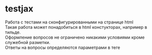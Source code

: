 # testjax

Работа с тестами на сконфигурированными на странице html  
Такая работа может понадобиться в html констукторах, например в тильде.  
Оформление вопросов не ограничено никакими условиями кроме служебной разметки.  
Ответы на вопросы определяются параметрами в теге <script> и добавляются на эту же страницу.  
Для конфигурации ответов рекомендуется произвести замену на ничего по регулярному выражению: ** \s*\n\s* ** Тогда всё
форматирование параметров ответов будет в одну строку, что затруднит возможность списывания для тестируемых учеников. И
конечно не относитесь слишком серьёзно к данному варианту тестирования!

## Можно использовать mathjax (mathjax.org)

Подключить mathjax можно через cdn:

```html

<script id="MathJax-script" async src="https://cdn.jsdelivr.net/npm/mathjax@3/es5/tex-mml-chtml.js"></script>

```

Вариант конфигурации параметров ответов:

```html

<script type="text/javascript">
    const questions = [
        [
            {question: "16", answer: 0},
            {question: "40", answer: 1},
            {question: "1600", answer: 0},
            {question: "400", answer: 0},],
        [
            {question: "Вариант А", answer: 0},
            {question: "Вариант Б", answer: 0},
            {question: "Вариант В", answer: 1},
            {question: "Вариант Г", answer: 0},],
        [
            {question: "4", answer: 0},
            {question: "16", answer: 0},
            {question: "-1", answer: 0},
            {question: "-4", answer: 1},],
        [
            {question: "Вариант А", answer: 1},
            {question: "Вариант Б", answer: 0},
            {question: "Вариант В", answer: 0},
            {question: "Вариант Г", answer: 0},],
        [
            {question: "Вариант А", answer: 0},
            {question: "Вариант Б", answer: 0},
            {question: "Вариант В", answer: 0},
            {question: "Вариант Г", answer: 1},],
    ]
</script>
```

Каждый вариант ответа прицепиться автоматом к соответствующему по счету варианту вопроса.

Вопросы сконфигурированы так:

```html

<div class="question" id="1">
    <div class="question" id="1">
        <h2>Вопрос 1</h2>
        <p>\[\sqrt{58^2-42^2}-?\]</p>
    </div>
</div>
```

Можно использовать любое форматирование, в том числе изображения или формулы в ответах. Но тогда следует обозначить ответы как варианты:
```html
<div class="question" id="2">
        <h2>Вопрос 2</h2>
        <p class="bigCenter">\[(a^{2m})^{m/2}-?\]</p>
        <table style="width: 100%">
            <tr>
                <th>
                    A:
                </th>
                <th>
                    Б:
                </th>
                <th>
                    В:
                </th>
                <th>
                    Г:
                </th>
            <tr>
                <td>
                    \[a^m\]
                </td>
                <td>
                    \[a^{{2\over 3}*m}\]
                </td>
                <td>
                    \[a^{m^2}\]
                </td>
                <td>
                    \[a^{m^2+{5\over 2}}\]
                </td>
            </tr>
        </table>
    </div>
```

Сколько вопросов, столько должно быть параметров  
Смотри пример на странице public/index.html а так же как нужно обратить на наличие кнопоки Начать:

```html

<div class="start">
    <button id="buttonStart">Начать</button>
</div>
```

Нужно обратить внимание на наличие кнопки завершения теста:

```html

<div class="end">
    <button id="buttonDone">Отправить на проверку</button>
</div>
```

Кнопка завершения теста должна находиться внутри скрытого блока:

```html

<div class="questions" id="rootQuestions" style="display: none">
    ... вопросы
    ... кнопка завершения
</div>
```

По результатам выполнения теста выводится общее время выполнения, правильные и неправильные ответы, и общий бал
![img_1.png](img_1.png)